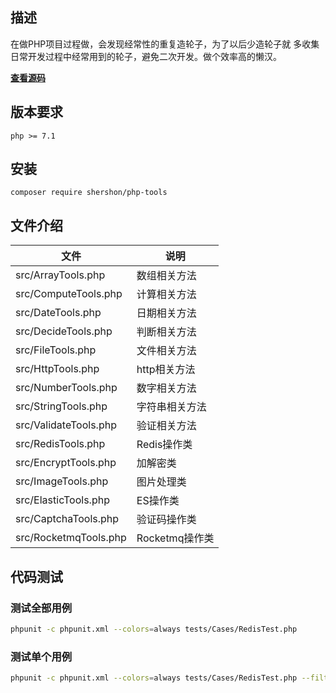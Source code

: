 ## 描述

在做PHP项目过程做，会发现经常性的重复造轮子，为了以后少造轮子就 多收集日常开发过程中经常用到的轮子，避免二次开发。做个效率高的懒汉。

**[查看源码](https://github.com/shershon-php-package/php-tools.git)**

## 版本要求

```shell script
php >= 7.1
```

## 安装

```shell script
composer require shershon/php-tools
```

## 文件介绍

| 文件                    | 说明          |
|-----------------------|-------------|
| src/ArrayTools.php    | 数组相关方法      |
| src/ComputeTools.php  | 计算相关方法      |
| src/DateTools.php     | 日期相关方法      |
| src/DecideTools.php   | 判断相关方法      |
| src/FileTools.php     | 文件相关方法      |
| src/HttpTools.php     | http相关方法    |
| src/NumberTools.php   | 数字相关方法      |
| src/StringTools.php   | 字符串相关方法     |
| src/ValidateTools.php | 验证相关方法      |
| src/RedisTools.php    | Redis操作类    |
| src/EncryptTools.php  | 加解密类        |
| src/ImageTools.php    | 图片处理类       |
| src/ElasticTools.php  | ES操作类       |
| src/CaptchaTools.php  | 验证码操作类      |
| src/RocketmqTools.php  | Rocketmq操作类 |

## 代码测试

### 测试全部用例

```bash
phpunit -c phpunit.xml --colors=always tests/Cases/RedisTest.php
```

### 测试单个用例

```bash
phpunit -c phpunit.xml --colors=always tests/Cases/RedisTest.php --filter testGetVal
```
